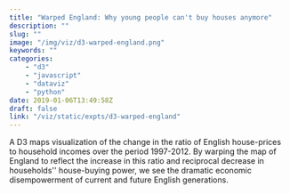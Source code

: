 ```yaml
---
title: "Warped England: Why young people can't buy houses anymore"
description: ""
slug: ""
image: "/img/viz/d3-warped-england.png"
keywords: ""
categories:
    - "d3"
    - "javascript"
    - "dataviz"
    - "python"
date: 2019-01-06T13:49:58Z
draft: false
link: "/viz/static/expts/d3-warped-england"
---
```

A D3 maps visualization of the change in the ratio of
English house-prices to household incomes over the period 1997-2012. By warping
the map of England to reflect the increase in this ratio and reciprocal decrease
in households'' house-buying power, we see the dramatic economic disempowerment
of current and future English generations.
